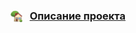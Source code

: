 <!-- ## Комбинирование регрессионного анализа и машинного обучения для повышения интерпретируемости модели -->

<!-- ### Описание проекта
https://achasovsky.github.io/advanced-regression/ -->

### [<img src='docs/img/logo-house.png' valign='-0.25em' width='19'>](https://achasovsky.github.io/autoregression-boosting/) &nbsp; <a href='https://achasovsky.github.io/autoregression-boosting/'>Описание проекта</a>